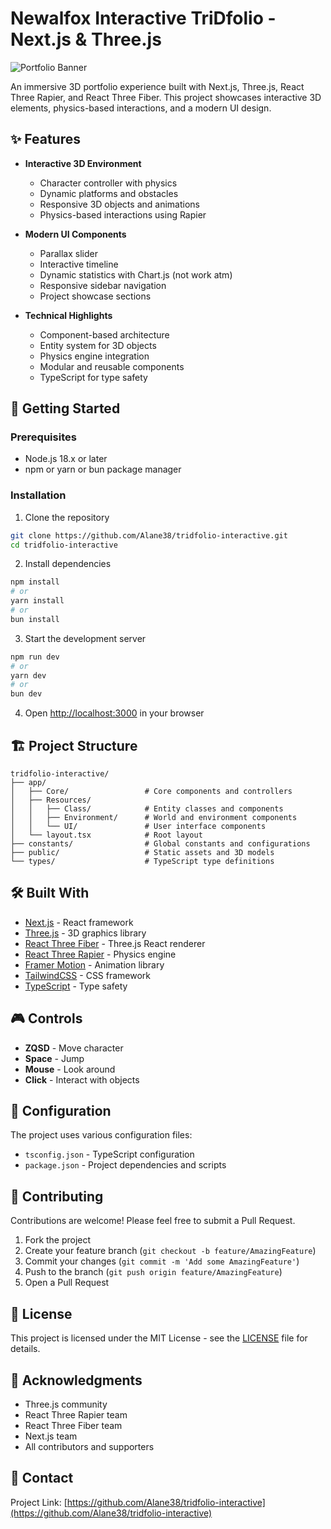 # Newalfox Interactive TriDfolio - Next.js & Three.js

![Portfolio Banner](https://via.placeholder.com/1200x300)

An immersive 3D portfolio experience built with Next.js, Three.js, React Three Rapier, and React Three Fiber. 
This project showcases interactive 3D elements, physics-based interactions, and a modern UI design.

## ✨ Features

- **Interactive 3D Environment**
  - Character controller with physics
  - Dynamic platforms and obstacles
  - Responsive 3D objects and animations
  - Physics-based interactions using Rapier

- **Modern UI Components**
  - Parallax slider
  - Interactive timeline
  - Dynamic statistics with Chart.js (not work atm)
  - Responsive sidebar navigation
  - Project showcase sections

- **Technical Highlights**
  - Component-based architecture
  - Entity system for 3D objects
  - Physics engine integration
  - Modular and reusable components
  - TypeScript for type safety

## 🚀 Getting Started

### Prerequisites

- Node.js 18.x or later
- npm or yarn or bun package manager

### Installation

1. Clone the repository
```bash
git clone https://github.com/Alane38/tridfolio-interactive.git
cd tridfolio-interactive
```

2. Install dependencies
```bash
npm install
# or
yarn install
# or
bun install
```

3. Start the development server
```bash
npm run dev
# or
yarn dev
# or
bun dev
```

4. Open [http://localhost:3000](http://localhost:3000) in your browser

## 🏗️ Project Structure

```
tridfolio-interactive/
├── app/
│   ├── Core/                 # Core components and controllers
│   ├── Resources/
│   │   ├── Class/            # Entity classes and components
│   │   ├── Environment/      # World and environment components
│   │   └── UI/               # User interface components
│   └── layout.tsx            # Root layout
├── constants/                # Global constants and configurations
├── public/                   # Static assets and 3D models
└── types/                    # TypeScript type definitions
```

## 🛠️ Built With

- [Next.js](https://nextjs.org/) - React framework
- [Three.js](https://threejs.org/) - 3D graphics library
- [React Three Fiber](https://docs.pmnd.rs/react-three-fiber) - Three.js React renderer
- [React Three Rapier](https://github.com/pmndrs/react-three-rapier) - Physics engine
- [Framer Motion](https://www.framer.com/motion/) - Animation library
- [TailwindCSS](https://tailwindcss.com/) - CSS framework
- [TypeScript](https://www.typescriptlang.org/) - Type safety

## 🎮 Controls

- **ZQSD**  - Move character
- **Space** - Jump
- **Mouse** - Look around
- **Click** - Interact with objects

## 🔧 Configuration

The project uses various configuration files:

- `tsconfig.json` - TypeScript configuration
- `package.json` - Project dependencies and scripts

## 🤝 Contributing

Contributions are welcome! Please feel free to submit a Pull Request.

1. Fork the project
2. Create your feature branch (`git checkout -b feature/AmazingFeature`)
3. Commit your changes (`git commit -m 'Add some AmazingFeature'`)
4. Push to the branch (`git push origin feature/AmazingFeature`)
5. Open a Pull Request

## 📝 License

This project is licensed under the MIT License - see the [LICENSE](LICENSE) file for details.

## 🙏 Acknowledgments

- Three.js community
- React Three Rapier team
- React Three Fiber team
- Next.js team
- All contributors and supporters

## 📧 Contact

Project Link: [https://github.com/Alane38/tridfolio-interactive](https://github.com/Alane38/tridfolio-interactive)
